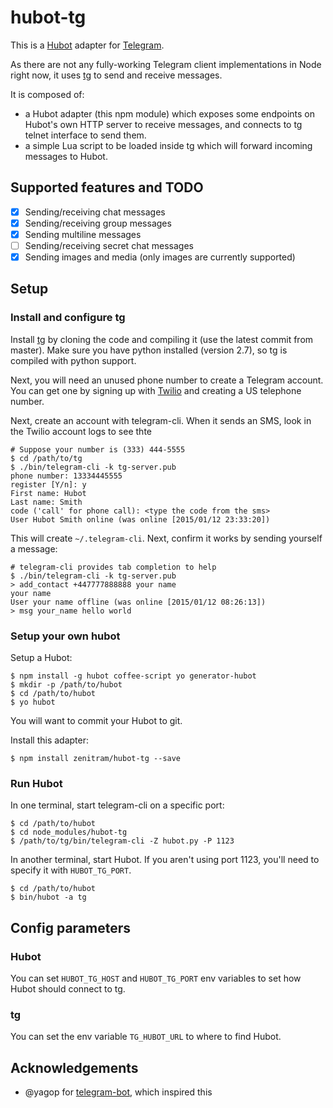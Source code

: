 # hubot-tg
This is a [Hubot](http://hubot.github.com/) adapter for [Telegram](http://telegram.org). 

As there are not any fully-working Telegram client implementations in Node right now,
it uses [tg](https://github.com/vysheng/tg) to send and receive messages.

It is composed of:
- a Hubot adapter (this npm module) which exposes some endpoints on Hubot's own HTTP server
to receive messages, and connects to tg telnet interface to send them.
- a simple Lua script to be loaded inside tg which will forward incoming messages to Hubot.

## Supported features and TODO
- [x] Sending/receiving chat messages
- [x] Sending/receiving group messages
- [x] Sending multiline messages
- [ ] Sending/receiving secret chat messages
- [x] Sending images and media (only images are currently supported)

## Setup

### Install and configure tg

Install [tg](https://github.com/vysheng/tg) by cloning the code and
compiling it (use the latest commit from master). Make sure you have
python installed (version 2.7), so tg is compiled with python support.

Next, you will need an unused phone number to create a Telegram
account. You can get one by signing up with
[Twilio](http://www.twilio.com/) and creating a US telephone number.

Next, create an account with telegram-cli. When it sends an SMS,
look in the Twilio account logs to see thte 

```
# Suppose your number is (333) 444-5555
$ cd /path/to/tg
$ ./bin/telegram-cli -k tg-server.pub
phone number: 13334445555
register [Y/n]: y
First name: Hubot
Last name: Smith
code ('call' for phone call): <type the code from the sms>
User Hubot Smith online (was online [2015/01/12 23:33:20])
```

This will create `~/.telegram-cli`. Next, confirm it works by sending
yourself a message:

```
# telegram-cli provides tab completion to help
$ ./bin/telegram-cli -k tg-server.pub
> add_contact +447777888888 your name
your name
User your name offline (was online [2015/01/12 08:26:13])
> msg your_name hello world
```

### Setup your own hubot

Setup a Hubot:

```
$ npm install -g hubot coffee-script yo generator-hubot
$ mkdir -p /path/to/hubot
$ cd /path/to/hubot
$ yo hubot
```

You will want to commit your Hubot to git.

Install this adapter:

```
$ npm install zenitram/hubot-tg --save
```

### Run Hubot

In one terminal, start telegram-cli on a specific port:

```
$ cd /path/to/hubot
$ cd node_modules/hubot-tg
$ /path/to/tg/bin/telegram-cli -Z hubot.py -P 1123
```

In another terminal, start Hubot. If you aren't using port 1123,
you'll need to specify it with `HUBOT_TG_PORT`.

```
$ cd /path/to/hubot
$ bin/hubot -a tg
```

## Config parameters

### Hubot
You can set ```HUBOT_TG_HOST``` and ```HUBOT_TG_PORT``` env variables to set how Hubot should connect to tg.

### tg
You can set the env variable ```TG_HUBOT_URL``` to where to find Hubot.

## Acknowledgements
- @yagop for [telegram-bot](https://github.com/yagop/telegram-bot), which inspired this

